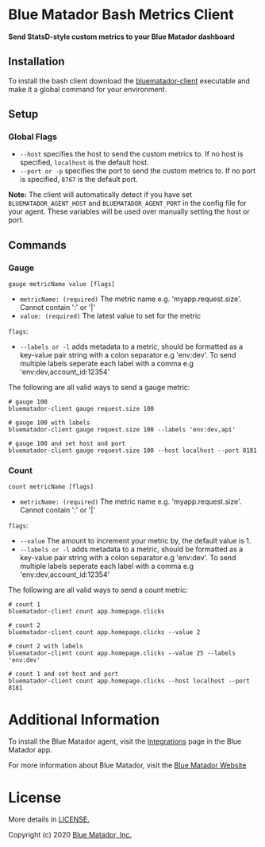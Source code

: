 # Blue Matador Bash Metrics Client

**Send StatsD-style custom metrics to your Blue Matador dashboard** 

## Installation

To install the bash client download the [bluematador-client](https://github.com/bluematador/bluematador-metrics-client-go/releases/tag/1.0.0) executable and make it a global command for your environment.

## Setup


### Global Flags
  * `--host` specifies the host to send the custom metrics to. If no host is specified, `localhost` is the default host.
  * `--port or -p` specifies the port to send the custom metrics to. If no port is specified, `8767` is the default port. 


**Note:** The client will automatically detect if you have set `BLUEMATADOR_AGENT_HOST` and `BLUEMATADOR_AGENT_PORT` in the config file for your agent. These variables will be used over manually setting the host or port.   

## Commands

### Gauge
`gauge metricName value [flags]`
  * `metricName: (required)` The metric name e.g. 'myapp.request.size'. Cannot contain ':' or '|'
  * `value: (required)` The latest value to set for the metric

  `flags`: 
  * `--labels or -l` adds metadata to a metric, should be formatted as a key-value pair string with a colon separator e.g 'env:dev'. To send multiple labels seperate each label with a comma e.g 'env:dev,account_id:12354'

The following are all valid ways to send a gauge metric:

```
# gauge 100
bluematador-client gauge request.size 100

# gauge 100 with labels
bluematador-client gauge request.size 100 --labels 'env:dev,api'

# gauge 100 and set host and port 
bluematador-client gauge request.size 100 --host localhost --port 8181

```

### Count
`count metricName [flags]`
  * `metricName: (required)` The metric name e.g. 'myapp.request.size'. Cannot contain ':' or '|'

  `flags`: 
  * `--value` The amount to increment your metric by, the default value is 1.
  * `--labels or -l` adds metadata to a metric, should be formatted as a key-value pair string with a colon separator e.g 'env:dev'. To send multiple labels seperate each label with a comma e.g 'env:dev,account_id:12354'

The following are all valid ways to send a count metric:

```
# count 1
bluematador-client count app.homepage.clicks

# count 2
bluematador-client count app.homepage.clicks --value 2

# count 2 with labels
bluematador-client count app.homepage.clicks --value 25 --labels 'env:dev'

# count 1 and set host and port
bluematador-client count app.homepage.clicks --host localhost --port 8181

```

# Additional Information

To install the Blue Matador agent, visit the [Integrations](https://app.bluematador.com/ur/app#/setup/integrations) page in the Blue Matador app.

For more information about Blue Matador, visit the [Blue Matador Website](https://www.bluematador.com)


# License

More details in [LICENSE.](https://github.com/bluematador/bluematador-metrics-client-go/blob/master/LICENSE)

Copyright (c) 2020 [Blue Matador, Inc.](https://www.bluematador.com/)

